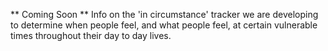 ** Coming Soon **
Info on the 'in circumstance' tracker we are developing to determine when people feel, and what people feel, at certain vulnerable times throughout their day to day lives.
